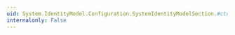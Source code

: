 ```yaml
---
uid: System.IdentityModel.Configuration.SystemIdentityModelSection.#ctor
internalonly: False
---
```

